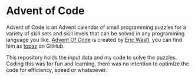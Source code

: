 # Advent of Code

Advent of Code is an Advent calendar of small programming puzzles for a variety of skill sets and skill levels that can be solved in any programming language you like.
[Advent Of Code](https://adventofcode.com/) is created by [Eric Wastl](http://was.tl/), you can find him as [topaz](https://github.com/topaz) on GitHub.

This repository holds the input data and my code to solve the puzzles. Coding this was for fun and learning, there was no intention to optimize the code for efficiency, speed or whatsoever.
